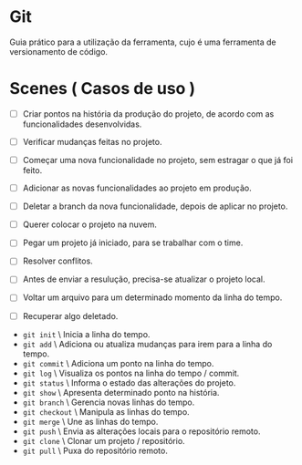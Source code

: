 # Git

Guia prático para a utilização da ferramenta, cujo é uma ferramenta de versionamento de código.

# Scenes ( Casos de uso )

- [ ] Criar pontos na história da produção do projeto, de acordo com as funcionalidades desenvolvidas.

- [ ] Verificar mudanças feitas no projeto.

- [ ] Começar uma nova funcionalidade no projeto, sem estragar o que já foi feito.
- [ ] Adicionar as novas funcionalidades ao projeto em produção.
- [ ] Deletar a branch da nova funcionalidade, depois de aplicar no projeto.

- [ ] Querer colocar o projeto na nuvem.

- [ ] Pegar um projeto já iniciado, para se trabalhar com o time.
- [ ] Resolver conflitos.
- [ ] Antes de enviar a resulução, precisa-se atualizar o projeto local.

- [ ] Voltar um arquivo para um determinado momento da linha do tempo.

- [ ] Recuperar algo deletado.

* `git init` \\ Inicia a linha do tempo.
* `git add` \\ Adiciona ou atualiza mudanças para irem para a linha do tempo.
* `git commit` \\ Adiciona um ponto na linha do tempo.
* `git log` \\ Visualiza os pontos na linha do tempo / commit.
* `git status` \\ Informa o estado das alterações do projeto.
* `git show` \\ Apresenta determinado ponto na história.
* `git branch` \\ Gerencia novas linhas do tempo.
* `git checkout` \\ Manipula as linhas do tempo.
* `git merge` \\ Une as linhas do tempo.
* `git push` \\ Envia as alterações locais para o repositório remoto.
* `git clone` \\ Clonar um projeto / repositório.
* `git pull` \\ Puxa do repositório remoto.
